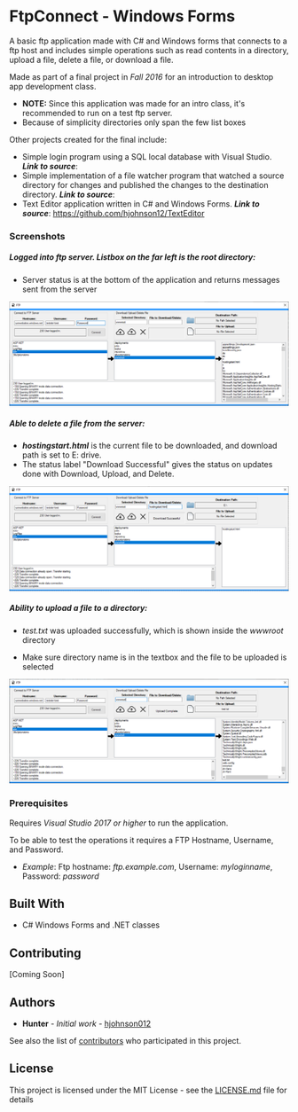 # FtpConnect - Windows Forms

A basic ftp application made with C# and Windows forms that connects to a ftp host and includes simple operations such as read contents 
in a directory, upload a file, delete a file, or download a file. 

Made as part of a final project in *Fall 2016* for an introduction to desktop app development class. 

  * **NOTE:** Since this application was made for an intro class, it's recommended to run on a test ftp server.
  * Because of simplicity directories only span the few list boxes

Other projects created for the final include:

* Simple login program using a SQL local database with Visual Studio. 
***Link to source***: 
* Simple implementation of a file watcher program that watched a source directory for changes and published the 
changes to the destination directory. 
***Link to source***:  
* Text Editor application written in C# and Windows Forms. 
***Link to source***: https://github.com/hjohnson12/TextEditor 



### Screenshots

##### Logged into ftp server. Listbox on the far left is the root directory:

* Server status is at the bottom of the application and returns messages sent from the server

![Image of Program](README_Images/AppEx1.png)

##### Able to delete a file from the server:

* ***hostingstart.html*** is the current file to be downloaded, and download path is set to E: drive.
* The status label "Download Successful" gives the status on updates done with Download, Upload, and Delete.

![Image of Program](README_Images/AppEx2.png)

##### Ability to upload a file to a directory:

* *test.txt* was uploaded successfully, which is shown inside the *wwwroot* directory

* Make sure directory name is in the textbox and the file to be uploaded is selected

![Image of Program](README_Images/AppEx3.png)

### Prerequisites

Requires *Visual Studio 2017 or higher* to run the application.

To be able to test the operations it requires a FTP Hostname, Username, and Password. 

  * *Example*: Ftp hostname: *ftp.example.com*, Username: *myloginname*, Password: *password*

## Built With

* C# Windows Forms and .NET classes

## Contributing

[Coming Soon]

## Authors

* **Hunter** - *Initial work* - [hjohnson012](https://github.com/hjohnson012)

See also the list of [contributors](https://github.com/hjohnson12/KanbanBoardUWP/graphs/contributors) who participated in this project.

## License

This project is licensed under the MIT License - see the [LICENSE.md](LICENSE.md) file for details

